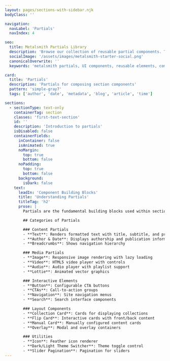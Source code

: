 ```yaml
---
layout: pages/sections-with-sidebar.njk
bodyClass: ''

navigation:
  navLabel: 'Partials'
  navIndex: 4

seo:
  title: Metalsmith Partials Library
  description: 'Browse our collection of reusable partial components. These building blocks are used within sections to create consistent UI elements across your Metalsmith site.'
  socialImage: '/assets/images/metalsmith-starter-social.png'
  canonicalOverwrite: ''
  keywords: 'metalsmith partials, UI components, reusable elements, component building blocks, static site components'

card:
  title: 'Partials'
  description: 'Partials for composing section components'
  pattern: 'simple-gray7'
  tags: ['author', 'date', 'metadata', 'blog', 'article', 'time']

sections:
  - sectionType: text-only
    containerTag: section
    classes: 'first-text-section'
    id: ''
    description: 'Introduction to partials'
    isDisabled: false
    containerFields:
      inContainer: false
      isAnimated: true
      noMargin:
        top: true
        bottom: false
      noPadding:
        top: true
        bottom: false
      background:
        isDark: false
    text:
      leadIn: 'Component Building Blocks'
      title: 'Understanding Partials'
      titleTag: 'h2'
      prose: |
        Partials are the fundamental building blocks used within section components. They provide consistent, reusable UI elements that can be composed together to create more complex layouts. Each partial is self-contained with its own template, styles, and optional JavaScript behavior.

        ## Categories of Partials

        ### Content Partials
        - **Text**: Renders formatted text with title, subtitle, and prose
        - **Author & Date**: Displays authorship and publication information
        - **Breadcrumbs**: Shows navigation hierarchy

        ### Media Partials
        - **Image**: Responsive image rendering with lazy loading
        - **Video**: HTML5 video player with controls
        - **Audio**: Audio player with playlist support
        - **Lottie**: Animated vector graphics

        ### Interactive Elements
        - **Button**: Configurable CTA buttons
        - **CTAs**: Call-to-action groups
        - **Navigation**: Site navigation menus
        - **Search**: Search interface components

        ### Layout Components
        - **Collection Card**: Cards for displaying collections
        - **Flip Card**: Interactive cards with front/back content
        - **Manual Card**: Manually configured content cards
        - **Overlay**: Modal and overlay containers

        ### Utilities
        - **Icon**: Feather icon renderer
        - **Dark/Light Theme Switcher**: Theme toggle control
        - **Slider Pagination**: Pagination for sliders
---
```

